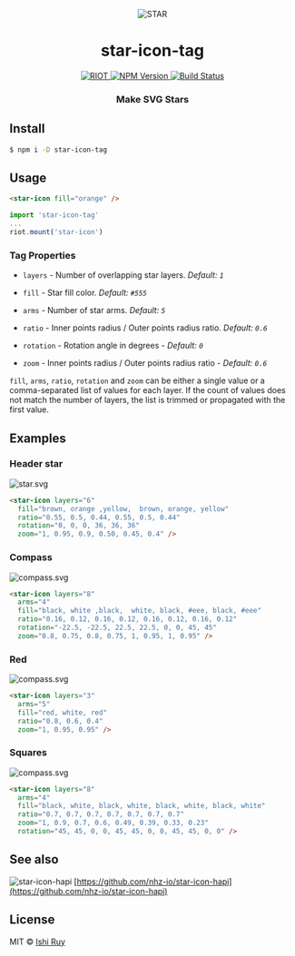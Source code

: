 <p align="center">
  <img src="https://cdn.rawgit.com/nhz-io/star-icon-tag/master/examples/star.svg"
    alt="STAR">
</p>
<h1 align="center">star-icon-tag</h1>
<p align="center">
  <a href="https://riotjs.com">
    <img src="https://cdn.rawgit.com/nhz-io/star-icon-tag/master/riot-badge.png"
      alt="RIOT">
  </a>
  <a href="https://npmjs.org/package/star-icon-tag">
    <img src="https://img.shields.io/npm/v/star-icon-tag.svg?style=flat"
      alt="NPM Version">
  </a>  

  <a href="https://travis-ci.org/nhz-io/star-icon-tag">
    <img src="https://img.shields.io/travis/nhz-io/star-icon-tag.svg?style=flat"
      alt="Build Status">
  </a>  
</p>
<h3 align="center">Make SVG Stars</h3>

## Install

```sh
$ npm i -D star-icon-tag
```

## Usage
```html
<star-icon fill="orange" />
```

```js
import 'star-icon-tag'
...
riot.mount('star-icon')
```

### Tag Properties

* `layers` - Number of overlapping star layers. *Default: `1`*

* `fill` - Star fill color. *Default: `#555`*

* `arms` - Number of star arms. *Default: `5`*

* `ratio` - Inner points radius / Outer points radius ratio. *Default: `0.6`*

* `rotation` - Rotation angle in degrees - *Default: `0`*

* `zoom` - Inner points radius / Outer points radius ratio - *Default: `0.6`*

`fill`, `arms`, `ratio`, `rotation` and `zoom` can be either a single value
or a comma-separated list of values for each layer. If the count of values
does not match the number of layers, the list is trimmed or propagated with
the first value.

## Examples

### Header star
![star.svg](https://cdn.rawgit.com/nhz-io/star-icon-tag/master/examples/star.svg)
```html
<star-icon layers="6"
  fill="brown, orange ,yellow,  brown, orange, yellow"
  ratio="0.55, 0.5, 0.44, 0.55, 0.5, 0.44"
  rotation="0, 0, 0, 36, 36, 36"
  zoom="1, 0.95, 0.9, 0.50, 0.45, 0.4" />
```

### Compass
![compass.svg](https://cdn.rawgit.com/nhz-io/star-icon-tag/master/examples/compass.svg)
```html
<star-icon layers="8"
  arms="4"
  fill="black, white ,black,  white, black, #eee, black, #eee"
  ratio="0.16, 0.12, 0.16, 0.12, 0.16, 0.12, 0.16, 0.12"
  rotation="-22.5, -22.5, 22.5, 22.5, 0, 0, 45, 45"
  zoom="0.8, 0.75, 0.8, 0.75, 1, 0.95, 1, 0.95" />
```

### Red
![compass.svg](https://cdn.rawgit.com/nhz-io/star-icon-tag/master/examples/red.svg)
```html
<star-icon layers="3"
  arms="5"
  fill="red, white, red"
  ratio="0.8, 0.6, 0.4"
  zoom="1, 0.95, 0.95" />
```

### Squares
![compass.svg](https://cdn.rawgit.com/nhz-io/star-icon-tag/master/examples/squares.svg)
```html
<star-icon layers="8"
  arms="4"
  fill="black, white, black, white, black, white, black, white"
  ratio="0.7, 0.7, 0.7, 0.7, 0.7, 0.7, 0.7"
  zoom="1, 0.9, 0.7, 0.6, 0.49, 0.39, 0.33, 0.23"
  rotation="45, 45, 0, 0, 45, 45, 0, 0, 45, 45, 0, 0" />
```

## See also

![star-icon-hapi](https://star.nhz.io?layers=6&width=30&height=30&fill=navy,silverblue,lightblue,navy,silverblue,lightblue&ratio=0.55,0.5,0.44,0.55,0.5,0.44&rotation=0,0,0,36,36,36&zoom=1,0.95,0.9,0.5,0.45,0.4) [https://github.com/nhz-io/star-icon-hapi](https://github.com/nhz-io/star-icon-hapi)

## License

MIT © [Ishi Ruy](https://nhz.io/star-icon-tag)
